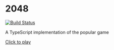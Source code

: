 # 2048

[![Build Status](https://travis-ci.com/scriptex/2048.svg?branch=master)](https://travis-ci.com/scriptex/2048)

A TypeScript implementation of the popular game

[Click to play](https://scriptex.js.org/2048/)
